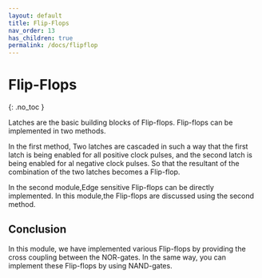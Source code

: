 ```yaml
---
layout: default
title: Flip-Flops
nav_order: 13
has_children: true
permalink: /docs/flipflop
---
```


# Flip-Flops
{: .no_toc }

Latches are the basic building blocks of Flip-flops. Flip-flops can be implemented in two methods.

In the first method, Two latches are cascaded in such a way that the first latch is being enabled for all positive clock pulses, and the second latch is being enabled for al negative clock pulses. So that the 
resultant of the combination of the two latches becomes a Flip-flop.

In the second module,Edge sensitive Flip-flops can be directly implemented. In this module,the Flip-flops are discussed using the second method.



## Conclusion

In this module, we have implemented various Flip-flops by providing the cross coupling between the NOR-gates. In the same way, you can implement these Flip-flops by using NAND-gates.



